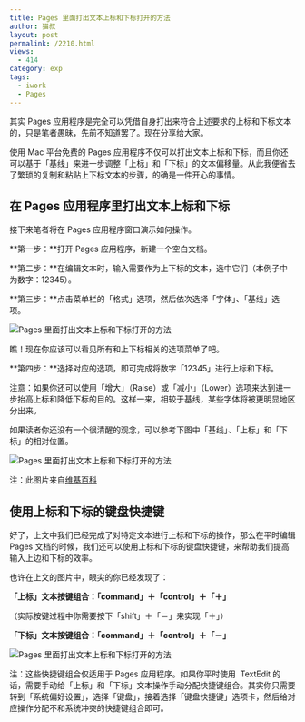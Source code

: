 ```yaml
---
title: Pages 里面打出文本上标和下标打开的方法
author: 猫叔
layout: post
permalink: /2210.html
views:
  - 414
category: exp
tags:
  - iwork
  - Pages
---
```

其实 Pages 应用程序是完全可以凭借自身打出来符合上述要求的上标和下标文本的，只是笔者愚昧，先前不知道罢了。现在分享给大家。

使用 Mac 平台免费的 Pages 应用程序不仅可以打出文本上标和下标，而且你还可以基于「基线」来进一步调整「上标」和「下标」的文本偏移量。从此我便省去了繁琐的复制和粘贴上下标文本的步骤，的确是一件开心的事情。


## 在 Pages 应用程序里打出文本上标和下标

接下来笔者将在 Pages 应用程序窗口演示如何操作。

**第一步：**打开 Pages 应用程序，新建一个空白文档。

**第二步：**在编辑文本时，输入需要作为上下标的文本，选中它们（本例子中为数字：12345）。

**第三步：**点击菜单栏的「格式」选项，然后依次选择「字体」、「基线」选项。

![Pages 里面打出文本上标和下标打开的方法][1]

瞧！现在你应该可以看见所有和上下标相关的选项菜单了吧。

**第四步：**选择对应的选项，即可完成将数字「12345」进行上标和下标。

注意：如果你还可以使用「增大」（Raise）或「减小」（Lower）选项来达到进一步抬高上标和降低下标的目的。这样一来，相较于基线，某些字体将被更明显地区分出来。

如果读者你还没有一个很清醒的观念，可以参考下图中「基线」、「上标」和「下标」的相对位置。

![Pages 里面打出文本上标和下标打开的方法][2]

注：此图片来自<a title="" href="http://en.wikipedia.org/wiki/File:Subscript_superscript_expert.png" target="_blank" data-original-title="维基百科">维基百科</a>

## 使用上标和下标的键盘快捷键

好了，上文中我们已经完成了对特定文本进行上标和下标的操作，那么在平时编辑 Pages 文档的时候，我们还可以使用上标和下标的键盘快捷键，来帮助我们提高输入上边和下标的效率。

也许在上文的图片中，眼尖的你已经发现了：

**「上标」文本按键组合：「command」＋「control」＋「＋」**

（实际按键过程中你需要按下「shift」＋「＝」来实现「＋」）

**「下标」文本按键组合：「command」＋「control」＋「－」**

![Pages 里面打出文本上标和下标打开的方法][3]

注：这些快捷键组合仅适用于 Pages 应用程序。如果你平时使用  TextEdit 的话，需要手动给「上标」和「下标」文本操作手动分配快捷键组合。其实你只需要转到「系统偏好设置」，选择「键盘」，接着选择「键盘快捷键」选项卡，然后给对应操作分配不和系统冲突的快捷键组合即可。


 [1]: http://cache.maoshu.cc//wp-content/uploads/sinapicv2-backup/2210-ww1-large-005V4vEUjw1enug2klzokj30j6081dhh.jpg
 [2]: http://cache.maoshu.cc//wp-content/uploads/sinapicv2-backup/2210-ww4-large-005V4vEUjw1enug2xd8yfj30i40cp0tz.jpg
 [3]: http://cache.maoshu.cc//wp-content/uploads/sinapicv2-backup/2210-ww1-large-005V4vEUjw1enug3dlc8mj30j60cnabo.jpg

